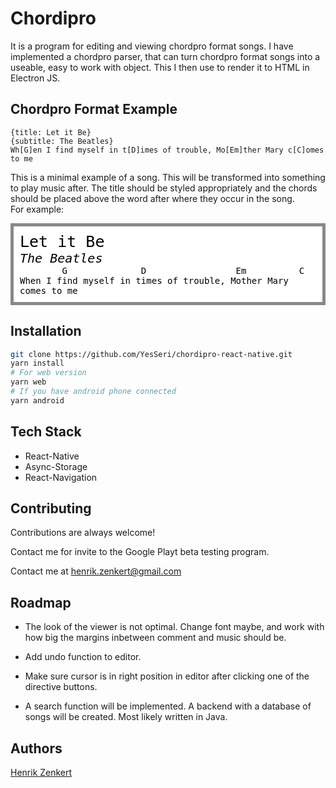 # Chordipro

It is a program for editing and viewing chordpro format songs. I have implemented a chordpro parser, that can turn chordpro format songs into a useable, easy to work with object. This I then use to render it to HTML in Electron JS.

## Chordpro Format Example

```
{title: Let it Be}
{subtitle: The Beatles}
Wh[G]en I find myself in t[D]imes of trouble, Mo[Em]ther Mary c[C]omes to me
```

This is a minimal example of a song. This will be transformed into something to play music after. The title should be styled appropriately and the chords should be placed above the word after where they occur in the song.  
For example: 

<div style="background: white; color:black; font-family: monospace; border: solid 5px #888;" class="custom">
	<div style="margin:10px">
		<div style="font-size: 25px;">Let it Be</div>
		<div style="font-size: 20px; font-style: italic">The Beatles</div>
		<div style="white-space: pre;">        G              D                 Em          C</div>
		<div>
		When I find myself in times of trouble, Mother Mary comes to me
		</div>
	</div>
</div>

## Installation

```bash
git clone https://github.com/YesSeri/chordipro-react-native.git
yarn install
# For web version
yarn web
# If you have android phone connected
yarn android
```
## Tech Stack

- React-Native 
- Async-Storage
- React-Navigation

## Contributing

Contributions are always welcome!

Contact me for invite to the Google Playt beta testing program.

Contact me at [henrik.zenkert@gmail.com](mailto:henrik.zenkert@gmail.com)

## Roadmap

- The look of the viewer is not optimal. Change font maybe, and work with how big the margins inbetween comment and music should be. 

- Add undo function to editor. 

- Make sure cursor is in right position in editor after clicking one of the directive buttons. 

- A search function will be implemented. A backend with a database of songs will be created. Most likely written in Java.  

## Authors

[Henrik Zenkert](https://www.github.com/YesSeri)